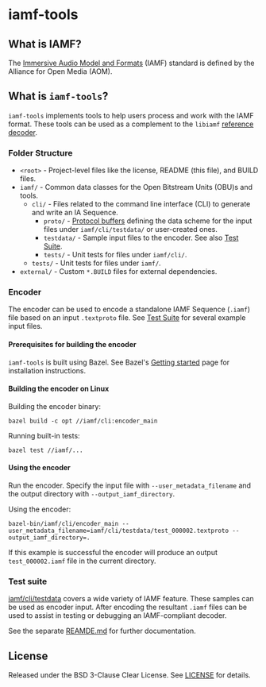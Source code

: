 # iamf-tools

## What is IAMF?

The [Immersive Audio Model and Formats](https://aomediacodec.github.io/iamf/)
(IAMF) standard is defined by the Alliance for Open Media (AOM).

## What is `iamf-tools`?

`iamf-tools` implements tools to help users process and work with the IAMF
format. These tools can be used as a complement to the `libiamf`
[reference decoder](https://github.com/AOMediaCodec/libiamf/).


### Folder Structure
* `<root>` - Project-level files like the license, README (this file), and BUILD files.
* `iamf/` - Common data classes for the Open Bitstream Units (OBU)s and tools.
    * `cli/` - Files related to the command line interface (CLI) to generate and write an IA Sequence.
        * `proto/` - [Protocol buffers](https://protobuf.dev/) defining the data scheme for the input files under `iamf/cli/testdata/` or user-created ones.
        * `testdata/` - Sample input files to the encoder. See also [Test Suite](#Test-Suite).
        * `tests/` - Unit tests for files under `iamf/cli/`.
  * `tests/` - Unit tests for files under `iamf/`.
* `external/` - Custom `*.BUILD` files for external dependencies.

### Encoder

The encoder can be used to encode a standalone IAMF Sequence (`.iamf`) file
based on an input `.textproto` file. See [Test Suite](#Test-Suite) for several
example input files.

#### Prerequisites for building the encoder

`iamf-tools` is built using Bazel. See Bazel's
[Getting started](https://bazel.build/start) page for installation instructions.

#### Building the encoder on Linux

Building the encoder binary:

```
bazel build -c opt //iamf/cli:encoder_main
```

Running built-in tests:

```
bazel test //iamf/...
```

#### Using the encoder

Run the encoder. Specify the input file with `--user_metadata_filename` and the
output directory with `--output_iamf_directory`.

Using the encoder:

```
bazel-bin/iamf/cli/encoder_main --user_metadata_filename=iamf/cli/testdata/test_000002.textproto --output_iamf_directory=.
```

If this example is successful the encoder will produce an output
`test_000002.iamf` file in the current directory.

### Test suite

[iamf/cli/testdata](iamf/cli/testdata) covers a wide variety of IAMF feature. These samples
can be used as encoder input. After encoding the resultant `.iamf` files can be
used to assist in testing or debugging an IAMF-compliant decoder.

See the separate [REAMDE.md](iamf/cli/testdata/README.md) for further documentation.

## License

Released under the BSD 3-Clause Clear License. See [LICENSE](LICENSE) for
details.
